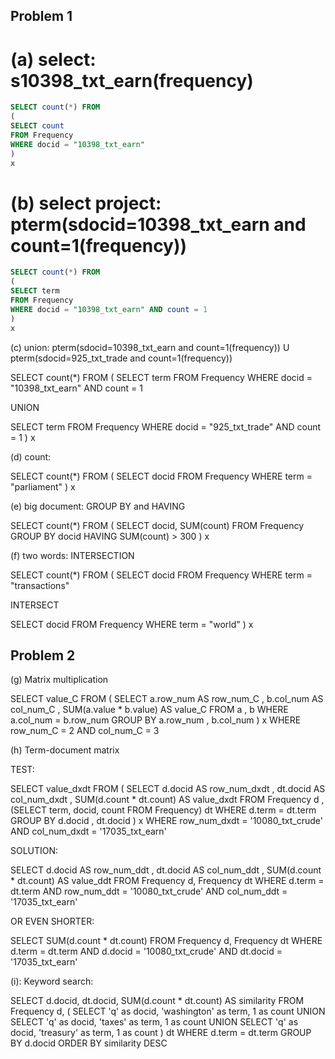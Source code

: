 Problem 1
---------

# (a) select: s10398_txt_earn(frequency)

```sql
SELECT count(*) FROM
(
SELECT count 
FROM Frequency 
WHERE docid = "10398_txt_earn"
)
x
```

# (b) select project: pterm(sdocid=10398_txt_earn and count=1(frequency))

```sql
SELECT count(*) FROM
(
SELECT term
FROM Frequency 
WHERE docid = "10398_txt_earn" AND count = 1
)
x
```

(c) union: pterm(sdocid=10398_txt_earn and count=1(frequency)) U pterm(sdocid=925_txt_trade and count=1(frequency))

SELECT count(*) FROM
(
SELECT term FROM Frequency
WHERE docid = "10398_txt_earn" AND count = 1

UNION

SELECT term FROM Frequency
WHERE docid = "925_txt_trade" AND count = 1
)
x

(d) count:

SELECT count(*) FROM
(
SELECT docid FROM Frequency
WHERE term = "parliament"
)
x

(e) big document: GROUP BY and HAVING

SELECT count(*) FROM
(
SELECT docid, SUM(count)
FROM Frequency
GROUP BY docid
HAVING SUM(count) > 300
)
x

(f) two words: INTERSECTION

SELECT count(*) FROM
(
SELECT docid FROM Frequency
WHERE term = "transactions" 

INTERSECT

SELECT docid FROM Frequency
WHERE term = "world" 
)
x

Problem 2
---------

(g) Matrix multiplication

SELECT value_C
FROM
(
SELECT a.row_num AS row_num_C , b.col_num AS col_num_C , SUM(a.value * b.value) AS value_C
FROM a , b
WHERE a.col_num = b.row_num
GROUP BY a.row_num , b.col_num
)
x
WHERE row_num_C = 2 AND col_num_C = 3

(h) Term-document matrix

TEST:

SELECT value_dxdt
FROM
(
SELECT d.docid AS row_num_dxdt , dt.docid AS col_num_dxdt , SUM(d.count * dt.count) AS value_dxdt
FROM Frequency d , (SELECT term, docid, count FROM Frequency) dt
WHERE d.term = dt.term
GROUP BY d.docid , dt.docid
)
x
WHERE row_num_dxdt = '10080_txt_crude' AND col_num_dxdt = '17035_txt_earn'


SOLUTION:

SELECT d.docid AS row_num_ddt , dt.docid AS col_num_ddt , SUM(d.count * dt.count) AS 
value_ddt
FROM Frequency d, Frequency dt
WHERE d.term = dt.term
AND row_num_ddt = '10080_txt_crude' 
AND col_num_ddt = '17035_txt_earn'

OR EVEN SHORTER:

SELECT SUM(d.count * dt.count)
FROM Frequency d, Frequency dt
WHERE d.term = dt.term
AND d.docid = '10080_txt_crude' 
AND dt.docid = '17035_txt_earn'

(i): Keyword search:


SELECT d.docid, dt.docid, SUM(d.count * dt.count) AS similarity
FROM Frequency d, 
(
SELECT 'q' as docid, 'washington' as term, 1 as count 
UNION
SELECT 'q' as docid, 'taxes' as term, 1 as count
UNION 
SELECT 'q' as docid, 'treasury' as term, 1 as count
) dt
WHERE d.term = dt.term
GROUP BY d.docid
ORDER BY similarity DESC
